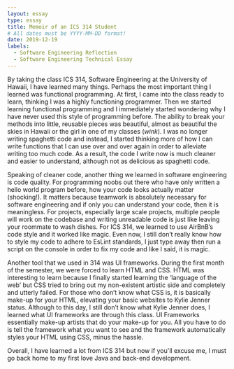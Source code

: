```yaml
---
layout: essay
type: essay
title: Memoir of an ICS 314 Student
# All dates must be YYYY-MM-DD format!
date: 2019-12-19
labels:
  - Software Engineering Reflection
  - Software Engineering Technical Essay 
---
```




By taking the class ICS 314, Software Engineering at the University of Hawaii, I have learned many things. Perhaps the most important thing I learned was functional programming. At first, I came into the class ready to learn, thinking I was a highly functioning programmer. Then we started learning functional programming and I immediately started wondering why I have never used this style of programming before. The ability to break your methods into little, reusable pieces was beautiful, almost as beautiful the skies in Hawaii or the girl in one of my classes (*wink*). I was no longer writing spaghetti code and instead, I started thinking more of how I can write functions that I can use over and over again in order to alleviate writing too much code. As a result, the code I write now is much cleaner and easier to understand, although not as delicious as spaghetti code. 
	
Speaking of cleaner code, another thing we learned in software engineering is code quality. For programming noobs out there who have only written a hello world program before, how your code looks actually matter (shocking!). It matters because teamwork is absolutely necessary for software engineering and if only you can understand your code, then it is meaningless. For projects, especially large scale projects, multiple people will work on the codebase and writing unreadable code is just like leaving your roommate to wash dishes. For ICS 314, we learned to use AirBnB’s code style and it worked like magic. Even now, I still don’t really know how to style my code to adhere to EsLint standards, I just type away then run a script on the console in order to fix my code and like I said, it is magic. 

Another tool that we used in 314 was UI frameworks. During the first month of the semester, we were forced to learn HTML and CSS. HTML was interesting to learn because I finally started learning the ‘language of the web’ but CSS tried to bring out my non-existent artistic side and completely and utterly failed. For those who don’t know what CSS is, it is basically make-up for your HTML, elevating your basic websites to Kylie Jenner status. Although to this day, I still don’t know what Kylie Jenner does, I learned what UI frameworks are through this class. UI Frameworks essentially make-up artists that do your make-up for you. All you have to do is tell the framework what you want to see and the framework automatically styles your HTML using CSS, minus the hassle. 

Overall, I have learned a lot from ICS 314 but now if you'll excuse me, I must go back home to my first love Java and back-end development. 

